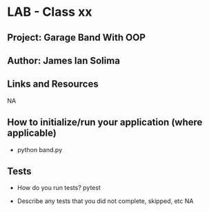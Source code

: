 # LAB - Class xx

## Project: Garage Band With OOP

## Author: James Ian Solima

## Links and Resources

NA

## How to initialize/run your application (where applicable)

- python band.py

## Tests

- How do you run tests?
  pytest

- Describe any tests that you did not complete, skipped, etc
  NA